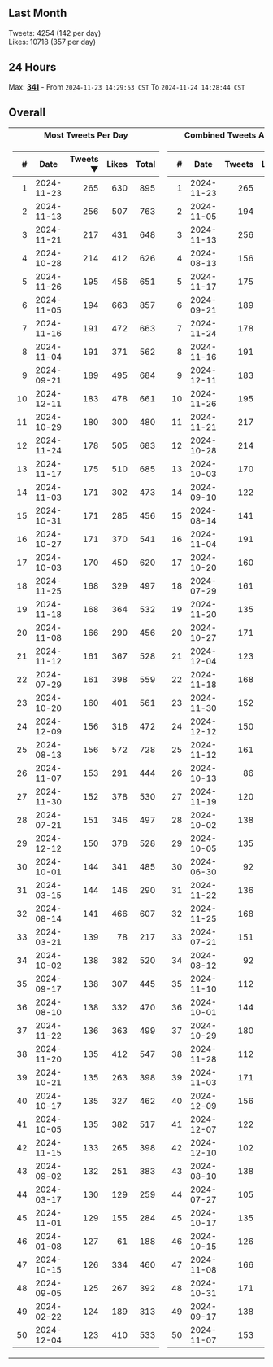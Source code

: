 ## Last Month
Tweets: 4254 (142 per day)\
Likes: 10718 (357 per day)

## 24 Hours
Max: [**341**](../misc/most-tweets_24-hr.csv) - From `2024-11-23 14:29:53 CST` To `2024-11-24 14:28:44 CST`

## Overall
<table>
<tr><th>Most Tweets Per Day</th><th>Combined Tweets And Likes</th></tr><tr><td>


|#|Date|Tweets ▼|Likes|Total|
|--:|--|--:|--:|--:|
|1|2024-11-23|265|630|895|
|2|2024-11-13|256|507|763|
|3|2024-11-21|217|431|648|
|4|2024-10-28|214|412|626|
|5|2024-11-26|195|456|651|
|6|2024-11-05|194|663|857|
|7|2024-11-16|191|472|663|
|8|2024-11-04|191|371|562|
|9|2024-09-21|189|495|684|
|10|2024-12-11|183|478|661|
|11|2024-10-29|180|300|480|
|12|2024-11-24|178|505|683|
|13|2024-11-17|175|510|685|
|14|2024-11-03|171|302|473|
|15|2024-10-31|171|285|456|
|16|2024-10-27|171|370|541|
|17|2024-10-03|170|450|620|
|18|2024-11-25|168|329|497|
|19|2024-11-18|168|364|532|
|20|2024-11-08|166|290|456|
|21|2024-11-12|161|367|528|
|22|2024-07-29|161|398|559|
|23|2024-10-20|160|401|561|
|24|2024-12-09|156|316|472|
|25|2024-08-13|156|572|728|
|26|2024-11-07|153|291|444|
|27|2024-11-30|152|378|530|
|28|2024-07-21|151|346|497|
|29|2024-12-12|150|378|528|
|30|2024-10-01|144|341|485|
|31|2024-03-15|144|146|290|
|32|2024-08-14|141|466|607|
|33|2024-03-21|139|78|217|
|34|2024-10-02|138|382|520|
|35|2024-09-17|138|307|445|
|36|2024-08-10|138|332|470|
|37|2024-11-22|136|363|499|
|38|2024-11-20|135|412|547|
|39|2024-10-21|135|263|398|
|40|2024-10-17|135|327|462|
|41|2024-10-05|135|382|517|
|42|2024-11-15|133|265|398|
|43|2024-09-02|132|251|383|
|44|2024-03-17|130|129|259|
|45|2024-11-01|129|155|284|
|46|2024-01-08|127|61|188|
|47|2024-10-15|126|334|460|
|48|2024-09-05|125|267|392|
|49|2024-02-22|124|189|313|
|50|2024-12-04|123|410|533|

</td><td>


|#|Date|Tweets|Likes|Total ▼|
|--:|--|--:|--:|--:|
|1|2024-11-23|265|630|895|
|2|2024-11-05|194|663|857|
|3|2024-11-13|256|507|763|
|4|2024-08-13|156|572|728|
|5|2024-11-17|175|510|685|
|6|2024-09-21|189|495|684|
|7|2024-11-24|178|505|683|
|8|2024-11-16|191|472|663|
|9|2024-12-11|183|478|661|
|10|2024-11-26|195|456|651|
|11|2024-11-21|217|431|648|
|12|2024-10-28|214|412|626|
|13|2024-10-03|170|450|620|
|14|2024-09-10|122|495|617|
|15|2024-08-14|141|466|607|
|16|2024-11-04|191|371|562|
|17|2024-10-20|160|401|561|
|18|2024-07-29|161|398|559|
|19|2024-11-20|135|412|547|
|20|2024-10-27|171|370|541|
|21|2024-12-04|123|410|533|
|22|2024-11-18|168|364|532|
|23|2024-11-30|152|378|530|
|24|2024-12-12|150|378|528|
|25|2024-11-12|161|367|528|
|26|2024-10-13|86|438|524|
|27|2024-11-19|120|402|522|
|28|2024-10-02|138|382|520|
|29|2024-10-05|135|382|517|
|30|2024-06-30|92|413|505|
|31|2024-11-22|136|363|499|
|32|2024-11-25|168|329|497|
|33|2024-07-21|151|346|497|
|34|2024-08-12|92|404|496|
|35|2024-11-10|112|375|487|
|36|2024-10-01|144|341|485|
|37|2024-10-29|180|300|480|
|38|2024-11-28|112|366|478|
|39|2024-11-03|171|302|473|
|40|2024-12-09|156|316|472|
|41|2024-12-07|122|350|472|
|42|2024-12-10|102|369|471|
|43|2024-08-10|138|332|470|
|44|2024-07-27|105|359|464|
|45|2024-10-17|135|327|462|
|46|2024-10-15|126|334|460|
|47|2024-11-08|166|290|456|
|48|2024-10-31|171|285|456|
|49|2024-09-17|138|307|445|
|50|2024-11-07|153|291|444|

</td><tr>
</table>


